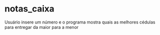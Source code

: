 # notas_caixa
Usuário insere um número e o programa mostra quais as melhores cédulas para entregar da maior para a menor
